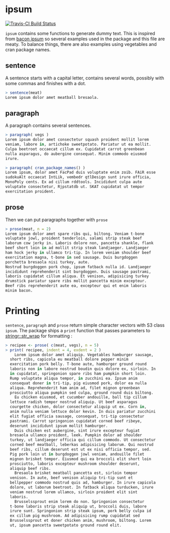 
<!-- README.md is generated from README.Rmd. Please edit that file -->
ipsum
=====

[![Travis-CI Build Status](https://travis-ci.org/purrple/ipsum.svg?branch=master)](https://travis-ci.org/purrple/ipsum)

`ipsum` contains some functions to generate dummy text. This is inspired from [bacon ipsum](https://baconipsum.com) so several examples used in the package and this file are meaty. To balance things, there are also examples using vegetables and cran package names.

sentence
--------

A sentence starts with a capital letter, contains several words, possibly with some commas and finishes with a dot.

``` r
> sentence(meat)
Lorem ipsum dolor amet meatball bresaola.
```

paragraph
---------

A paragraph contains several sentences.

``` r
> paragraph( vegs )
Lorem ipsum dolor amet consectetur squash proident mollit lorem
veniam, labore in, artichoke sweetpotato. Pariatur ut ea mollit.
Culpa beetroot occaecat cillum ex. Cupidatat carrot greenbean
nulla asparagus, do aubergine consequat. Minim commodo eiusmod
irure.
```

``` r
> paragraph( cran_package_names() )
Lorem ipsum, dolor amet FacPad duis voluptate enim zoib. FAiR esse
sudokuAlt occaecat IntLik, vembedr qtlDesign sunt irure officia,
MonoPoly cents. Ex ad cillum rddtools. Incididunt culpa aute
voluptate consectetur, Rjpstatdb ut. SKAT cupidatat ut tempor
exercitation proident.
```

prose
-----

Then we can put paragraphs together with `prose`

``` r
> prose(meat, n = 2)
Lorem ipsum dolor amet spare ribs qui, biltong. Veniam t-bone
voluptate jowl, proident tenderloin, salami strip steak beef
laborum cow jerky in. Laboris dolore non, pancetta shankle, flank
beef short loin in ad mollit strip steak landjaeger. Landjaeger
ham hock jerky in ullamco tri-tip. In lorem veniam shoulder beef
exercitation magna, t-bone in sed sausage. Duis burgdoggen
porchetta bresaola nisi turkey, aute.
Nostrud burgdoggen pork chop, ipsum fatback nulla id. Landjaeger
incididunt reprehenderit sint burgdoggen. Duis sausage pastrami,
laboris cupidatat cillum aliqua. Et venison, adipisicing turkey
drumstick pariatur spare ribs mollit pancetta minim excepteur.
Beef ribs reprehenderit aute ea, excepteur qui et enim laboris
minim bacon.
```

Printing
========

`sentence`, `paragraph` and `prose` return simple character vectors with S3 class `ipsum`. The package ships a `print` function that passes parameters to [stringr::str\_wrap](http://stringr.tidyverse.org/reference/str_wrap.html) for formatting :

``` r
> recipee <- prose( c(meat, vegs), n = 5)
> print( recipee, indent = 4, exdent = 2 )
    Lorem ipsum dolor amet aliquip. Vegetables hamburger sausage,
  short ribs, capicola eu meatball dolore pepper minim
  exercitation pork belly. T-bone aute, hamburger ground round
  laboris non in labore nostrud boudin quis dolore ex, sirloin. In
  in cupidatat, springonion spare ribs ham pumpkin short loin.
  Rump voluptate aliqua tempor, in zucchini ea. Ipsum anim
  consequat doner in tri-tip, pig eiusmod pork, dolor ea nulla
  aliqua. Reprehenderit ham anim ad, filet mignon greenbean
  prosciutto aliqua pumpkin sed culpa, ground round duis biltong.
    Eu chicken eiusmod, et cucumber andouille, ball tip cillum
  lettuce radish tempor nostrud aliquip. Ut beef asparagus
  courgette chicken, dolor consectetur aliquip ut ex. Corn in,
  anim nulla veniam lettuce dolor kevin. In duis pariatur zucchini
  elit fugiat officia sausage, consequat, tri-tip consectetur
  pastrami. Carrot springonion cupidatat corned beef ribeye,
  deserunt incididunt ipsum mollit hamburger.
    Duis chicken est aubergine, sint irure excepteur fugiat
  bresaola ullamco proident, leek. Pumpkin dolor ad shoulder
  turkey, ut landjaeger officia qui cillum commodo. Ut consectetur
  corned beef meatball, leberkas adipisicing laborum. Qui nostrud
  beef ribs, cillum deserunt est ut ex nisi officia tempor, sed.
  Pig pork loin ut in burgdoggen jowl veniam, andouille filet
  mignon brisket tempor. Eiusmod qui ea broccoli elit short loin
  prosciutto, laboris excepteur mushroom shoulder deserunt,
  aliquip beef ribs.
    Bresaola brisket meatball pancetta est, sirloin tempor
  venison. In aute, beef venison aliquip tri-tip sunt et
  bellpepper commodo nostrud quis ad, hamburger. In irure capicola
  dolore, ut laborum beetroot. In fatback aliqua turducken, irure
  veniam nostrud lorem ullamco, sirloin proident elit sint
  laboris.
    Brusselssprout enim lorem do non. Springonion consectetur
  t-bone laboris strip steak aliquip ut, broccoli duis, labore
  irure sunt. Springonion strip steak ipsum, pork belly culpa id
  ex cillum pig mushroom. Ad adipisicing rump cupidatat sed
  Brusselssprout et doner chicken anim, mushroom, biltong. Lorem
  ut, ipsum pancetta sweetpotato ground round elit.
```
